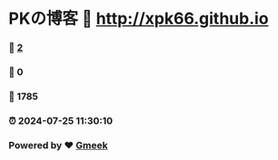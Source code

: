# PKの博客 :link: http://xpk66.github.io 
### :page_facing_up: [2](http://xpk66.github.io/tag.html) 
### :speech_balloon: 0 
### :hibiscus: 1785 
### :alarm_clock: 2024-07-25 11:30:10 
### Powered by :heart: [Gmeek](https://github.com/Meekdai/Gmeek)
